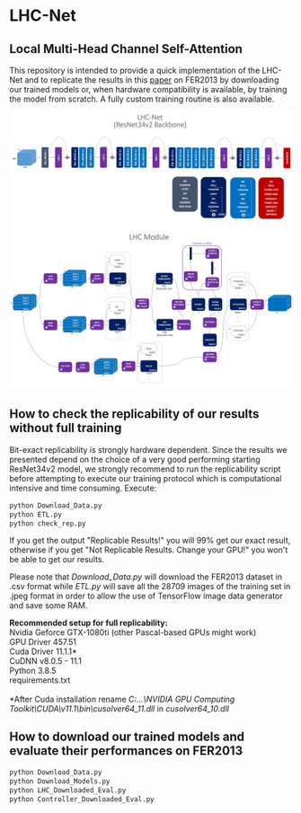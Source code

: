 # LHC-Net
## Local Multi-Head Channel Self-Attention

This repository is intended to provide a quick implementation of the LHC-Net and to replicate the results in this [paper](https://www.dropbox.com/s/ltqykplbjk6ks3g/Rev4.pdf?dl=1) on FER2013 by downloading our trained models or, when hardware compatibility is available, by training the model from scratch. A fully custom training routine is also available.

![Image of LHC_Net](https://github.com/Bodhis4ttva/LHC_Net/blob/main/Images/LHC_Net.jpg)
![Image of LHC_Module2](https://github.com/Bodhis4ttva/LHC_Net/blob/main/Images/LHC_Module2.jpg)

## How to check the replicability of our results without full training
Bit-exact replicability is strongly hardware dependent. Since the results we presented depend on the choice of a very good performing starting ResNet34v2 model, we strongly recommend to run the replicability script before attempting to execute our training protocol which is computational intensive and time consuming.
Execute:
```
python Download_Data.py
python ETL.py
python check_rep.py
```
If you get the output "Replicable Results!" you will 99% get our exact result, otherwise if you get "Not Replicable Results. Change your GPU!" you won't be able to get our results.

Please note that *Download_Data.py* will download the FER2013 dataset in .csv format while *ETL.py* will save all the 28709 images of the training set in .jpeg format in order to allow the use of TensorFlow image data generator and save some RAM.

**Recommended setup for full replicability: <br />**
Nvidia Geforce GTX-1080ti (other Pascal-based GPUs might work)<br />
GPU Driver 457.51 <br />
Cuda Driver 11.1.1* <br />
CuDNN v8.0.5 - 11.1 <br />
Python 3.8.5 <br />
requirements.txt <br />
<br />
*After Cuda installation rename *C:\...\NVIDIA GPU Computing Toolkit\CUDA\v11.1\bin\cusolver64_11.dll* in *cusolver64_10.dll*

## How to download our trained models and evaluate their performances on FER2013
```
python Download_Data.py
python Download_Models.py
python LHC_Downloaded_Eval.py
python Controller_Downloaded_Eval.py
```
